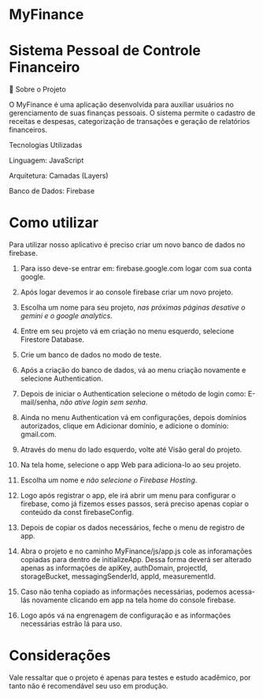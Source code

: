 # MyFinance

# Sistema Pessoal de Controle Financeiro

📌 Sobre o Projeto

O MyFinance é uma aplicação desenvolvida para auxiliar usuários no gerenciamento de suas finanças pessoais. O sistema permite o cadastro de receitas e despesas, categorização de transações e geração de relatórios financeiros.

Tecnologias Utilizadas

Linguagem: JavaScript

Arquitetura: Camadas (Layers)

Banco de Dados: Firebase


# Como utilizar

Para utilizar nosso aplicativo é preciso criar um novo banco de dados no firebase.

1. Para isso deve-se entrar em: firebase.google.com logar com sua conta google.

2. Após logar devemos ir ao console firebase criar um novo projeto.

3. Escolha um nome para seu projeto, *nas próximas páginas desative o gemini e o google analytics*.

4. Entre em seu projeto vá em criação no menu esquerdo, selecione Firestore Database.

5. Crie um banco de dados no modo de teste.

6. Após a criação do banco de dados, vá ao menu criação novamente e selecione Authentication.

7. Depois de iniciar o Authentication selecione o método de login como: E-mail/senha, *não ative login sem senha*.

8. Ainda no menu Authentication vá em configurações, depois domínios autorizados, clique em Adicionar domínio, e adicione o domínio: gmail.com.

9. Através do menu do lado esquerdo, volte até Visão geral do projeto.

10. Na tela home, selecione o app Web para adiciona-lo ao seu projeto.

11. Escolha um nome e *não selecione o Firebase Hosting*.

12. Logo após registrar o app, ele irá abrir um menu para configurar o firebase, como já fizemos esses passos, será preciso apenas copiar o conteúdo da const firebaseConfig.

13. Depois de copiar os dados necessários, feche o menu de registro de app.

14. Abra o projeto e no caminho MyFinance/js/app.js cole as inforamações copiadas para dentro de initializeApp.
    Dessa forma deverá ser alterado apenas as informações de apiKey, authDomain, projectId, storageBucket, messagingSenderId, appId, measurementId.

15. Caso não tenha copiado as informações necessárias, podemos acessa-lás novamente clicando em app na tela home do console firebase.

16. Logo após vá na engrenagem de configuração e as informações necessárias estrão lá para uso.

# Considerações

Vale ressaltar que o projeto é apenas para testes e estudo acadêmico, por tanto não é recomendável seu uso em produção.
